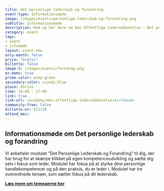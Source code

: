 ```yaml
---
title: Det personlige lederskab og forandring
event-type: Informationsmøde
image: /images/events/personlige-lederskab-og-forandring.png
subtitle: Informationsmøde
description: Kom og hør mere om Den Offentlige Lederuddannelse - Det personlige lederskab og forandring. Vi anbefaler modulet ”Det Personlige Lederskab og Forandring” til dig, der har brug for at skærpe blikket på egen kompetenceudvikling og sætte dig selv i fokus som leder.
category: event
tags:
- event
- infomøde
layout: event-new
only-month: false
price: "Gratis"
billetto: false
image-2: /images/events/foredrag.png
ex-moms: true
prime-color: army-green
secondary-color: scandy-blue
place: Online
time: 16:00 - 17:00
link: true
link-url: /academy/den-offentlige-lederuddannelse/#infomode
community-free: false
billetto-nr: 611228
attend_mes:
---
```


## Informationsmøde om Det personlige lederskab og forandring

Vi anbefaler modulet ”Det Personlige Lederskab og Forandring” til dig, der har brug for at skærpe blikket på egen kompetenceudvikling og sætte dig selv i fokus som leder. Modulet har fokus på at styrke dine personlige handlekompetencer og på den praksis, du er leder i. Modulet har tre overordnede temaer, som sætter fokus på dit lederskab.

<ins>**[Læs mere om temeaerne her](/academy/den-offentlige-lederuddannelse/)**</ins>

